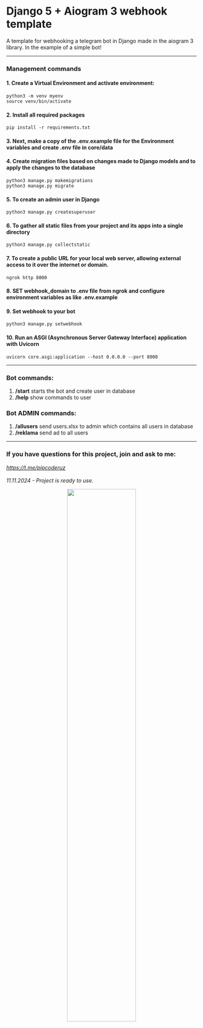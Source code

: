 # Django 5 + Aiogram 3 webhook template
A template for webhooking a telegram bot in Django made in the aiogram 3 library. In the example of a simple bot!
___
### Management commands
#### 1. Create a Virtual Environment and activate environment:
   ```
   python3 -m venv myenv
   source venv/bin/activate
   ```
#### 2. Install all required packages
   ```pip install -r requirements.txt```
#### 3. Next, make a copy of the .env.example file for the Environment variables and create .env file in core/data


#### 4. Create migration files based on changes made to Django models and to apply the changes to the database
   ```
   python3 manage.py makemigrations
   python3 manage.py migrate
   ```
#### 5. To create an admin user in Django
   ```python3 manage.py createsuperuser```
#### 6. To gather all static files from your project and its apps into a single directory
   ```python3 manage.py collectstatic```
#### 7. To create a public URL for your local web server, allowing external access to it over the internet or domain.
   ```ngrok http 8000```
#### 8. SET webhook_domain to .env file from ngrok and configure environment variables as like .env.example
#### 9. Set webhook to your bot
   ```python3 manage.py setwebhook```
#### 10. Run an ASGI (Asynchronous Server Gateway Interface) application with Uvicorn
   ```uvicorn core.asgi:application --host 0.0.0.0 --port 8000```
___
### Bot commands: 
1. **/start**  starts the bot and create user in database
2. **/help**   show commands to user

### Bot ADMIN commands: 
1. **/allusers**  send users.xlsx to admin which contains all users in database
2. **/reklama**   send ad to all users
___
### If you have questions for this project, join and ask to me: 
*https://t.me/pipcoderuz* <br><br>
*11.11.2024 - Project is ready to use.*


<p align="center">
<img style="width: 60%;" src="https://i.postimg.cc/PxkQS59n/breakdancing-together.gif">
</p>
